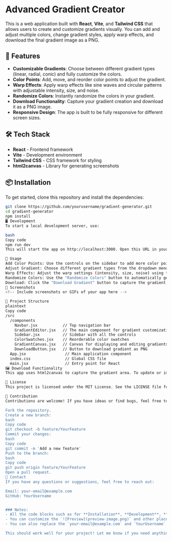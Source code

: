 # Advanced Gradient Creator

This is a web application built with **React**, **Vite**, and **Tailwind CSS** that allows users to create and customize gradients visually. You can add and adjust multiple colors, change gradient styles, apply warp effects, and download the final gradient image as a PNG.



## 🚀 Features

- **Customizable Gradients**: Choose between different gradient types (linear, radial, conic) and fully customize the colors.
- **Color Points**: Add, move, and reorder color points to adjust the gradient.
- **Warp Effects**: Apply warp effects like sine waves and circular patterns with adjustable intensity, size, and noise.
- **Randomize Colors**: Instantly randomize the colors in your gradient.
- **Download Functionality**: Capture your gradient creation and download it as a PNG image.
- **Responsive Design**: The app is built to be fully responsive for different screen sizes.

## 🛠️ Tech Stack

- **React** - Frontend framework
- **Vite** - Development environment
- **Tailwind CSS** - CSS framework for styling
- **html2canvas** - Library for generating screenshots

## 📦 Installation

To get started, clone this repository and install the dependencies:

```bash
git clone https://github.com/yourusername/gradient-generator.git
cd gradient-generator
npm install
🖥️ Development
To start a local development server, use:

bash
Copy code
npm run dev
This will start the app on http://localhost:3000. Open this URL in your browser to see the app running.

📝 Usage
Add Color Points: Use the controls on the sidebar to add more color points. Drag the points on the gradient canvas to reposition them.
Adjust Gradient: Choose different gradient types from the dropdown menu on the sidebar.
Warp Effects: Adjust the warp settings (intensity, size, noise) using the sliders provided in the sidebar.
Randomize Colors: Use the "Randomize Colors" button to automatically generate new colors for your gradient.
Download: Click the "Download Gradient" button to capture the gradient as a PNG image.
📸 Screenshots
<!-- Include screenshots or GIFs of your app here -->

📁 Project Structure
plaintext
Copy code
/src
  /components
    Navbar.jsx           // Top navigation bar
    GradientEditor.jsx   // The main component for gradient customization
    Sidebar.jsx          // Sidebar with all the controls
    ColorSwatches.jsx    // Reorderable color swatches
    GradientCanvas.jsx   // Canvas for displaying and editing gradients
    DownloadButton.jsx   // Button to download gradient as PNG
  App.jsx                 // Main application component
  index.css               // Global CSS file
  main.jsx                // Entry point for React
🖼️ Download Functionality
This app uses html2canvas to capture the gradient area. To update or improve the download functionality, refer to the DownloadButton.jsx component.

📄 License
This project is licensed under the MIT License. See the LICENSE file for more details.

🤝 Contribution
Contributions are welcome! If you have ideas or find bugs, feel free to create an issue or open a pull request. Here's how you can contribute:

Fork the repository.
Create a new branch:
bash
Copy code
git checkout -b feature/YourFeature
Commit your changes:
bash
Copy code
git commit -m 'Add a new feature'
Push to the branch:
bash
Copy code
git push origin feature/YourFeature
Open a pull request.
💬 Contact
If you have any questions or suggestions, feel free to reach out:

Email: your-email@example.com
GitHub: YourUsername


### Notes:
- All the code blocks such as for **Installation**, **Development**, **Project Structure**, **Usage**, **Screenshots**, and **Contributions** are now properly enclosed within triple backticks (```) to ensure proper Markdown formatting.
- You can customize the `![Preview](preview-image.png)` and other placeholders with actual images and links relevant to your project.
- You can also replace the `your-email@example.com` and `YourUsername` placeholders with your actual contact details.

This should work well for your project! Let me know if you need anything else!
